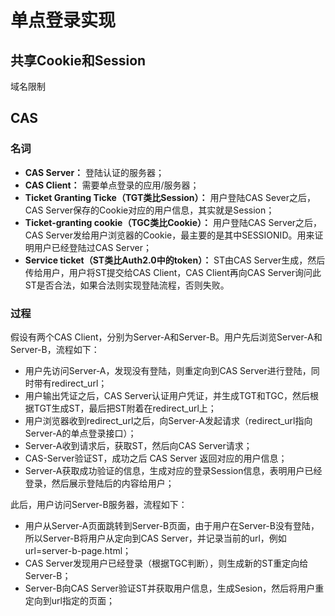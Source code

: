 # 单点登录实现

## 共享Cookie和Session

域名限制

## CAS

### 名词

* **CAS Server：** 登陆认证的服务器；
* **CAS Client：** 需要单点登录的应用/服务器；
* **Ticket Granting Ticke（TGT类比Session）：** 用户登陆CAS Sever之后，CAS Server保存的Cookie对应的用户信息，其实就是Session；
* **Ticket-granting cookie（TGC类比Cookie）：** 用户登陆CAS Server之后，CAS Server发给用户浏览器的Cookie，最主要的是其中SESSIONID。用来证明用户已经登陆过CAS Server；
* **Service ticket（ST类比Auth2.0中的token）：** ST由CAS Server生成，然后传给用户，用户将ST提交给CAS Client，CAS Client再向CAS Server询问此ST是否合法，如果合法则实现登陆流程，否则失败。

### 过程

假设有两个CAS Client，分别为Server-A和Server-B。用户先后浏览Server-A和Server-B，流程如下：

* 用户先访问Server-A，发现没有登陆，则重定向到CAS Server进行登陆，同时带有redirect_url；
* 用户输出凭证之后，CAS Server认证用户凭证，并生成TGT和TGC，然后根据TGT生成ST，最后把ST附着在redirect_url上；
* 用户浏览器收到redirect_url之后，向Server-A发起请求（redirect_url指向Server-A的单点登录接口）；
* Server-A收到请求后，获取ST，然后向CAS Server请求；
* CAS-Server验证ST，成功之后 CAS Server 返回对应的用户信息；
* Server-A获取成功验证的信息，生成对应的登录Session信息，表明用户已经登录，然后展示登陆后的内容给用户；

此后，用户访问Server-B服务器，流程如下：

* 用户从Server-A页面跳转到Server-B页面，由于用户在Server-B没有登陆，所以Server-B将用户从定向到CAS Server，并记录当前的url，例如url=server-b-page.html；
* CAS Server发现用户已经登录（根据TGC判断），则生成新的ST重定向给Server-B；
* Server-B向CAS Server验证ST并获取用户信息，生成Sesion，然后将用户重定向到url指定的页面；